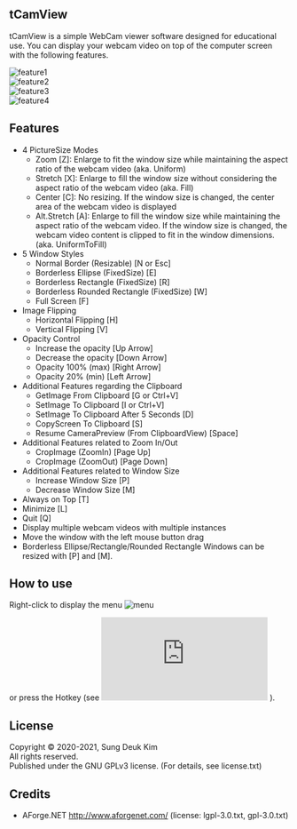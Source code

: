 ## tCamView

tCamView is a simple WebCam viewer software designed for educational use.
You can display your webcam video on top of the computer screen with the following features.

![feature1](https://github.com/augamvio/tCamView/raw/main/image1.jpg)  
![feature2](https://github.com/augamvio/tCamView/raw/main/image2.jpg)  
![feature3](https://github.com/augamvio/tCamView/raw/main/image3.jpg)  
![feature4](https://github.com/augamvio/tCamView/raw/main/image4.jpg)  

## Features

- 4 PictureSize Modes
  * Zoom [Z]: Enlarge to fit the window size while maintaining the aspect ratio of the webcam video (aka. Uniform)
  * Stretch [X]: Enlarge to fill the window size without considering the aspect ratio of the webcam video (aka. Fill)
  * Center [C]: No resizing. If the window size is changed, the center area of ​​the webcam video is displayed
  * Alt.Stretch [A]: Enlarge to fill the window size while maintaining the aspect ratio of the webcam video. If the window size is changed, the webcam video content is clipped to fit in the window dimensions. (aka. UniformToFill)
- 5 Window Styles
  * Normal Border (Resizable) [N or Esc]
  * Borderless Ellipse (FixedSize) [E]
  * Borderless Rectangle (FixedSize) [R]
  * Borderless Rounded Rectangle (FixedSize) [W]
  * Full Screen [F]
- Image Flipping
  * Horizontal Flipping [H]
  * Vertical Flipping [V]
- Opacity Control
  * Increase the opacity [Up Arrow]
  * Decrease the opacity [Down Arrow]
  * Opacity 100% (max) [Right Arrow]
  * Opacity 20% (min) [Left Arrow]
- Additional Features regarding the Clipboard
  * GetImage From Clipboard [G or Ctrl+V]
  * SetImage To Clipboard [I or Ctrl+V]
  * SetImage To Clipboard After 5 Seconds [D]
  * CopyScreen To Clipboard [S]
  * Resume CameraPreview (From ClipboardView) [Space]
- Additional Features related to Zoom In/Out
  * CropImage (ZoomIn) [Page Up]
  * CropImage (ZoomOut) [Page Down]
- Additional Features related to Window Size
  * Increase Window Size [P]
  * Decrease Window Size [M]
- Always on Top [T]
- Minimize [L]
- Quit [Q]
- Display multiple webcam videos with multiple instances
- Move the window with the left mouse button drag
- Borderless Ellipse/Rectangle/Rounded Rectangle Windows can be resized with [P] and [M].

## How to use
Right-click to display the menu 
![menu](https://github.com/augamvio/tCamView/raw/main/image5.jpg)  

or press the Hotkey (see ![ShortCut.txt](https://github.com/augamvio/tCamView/raw/main/ShortCut.txt) ).

## License

Copyright © 2020-2021, Sung Deuk Kim  
All rights reserved.  
Published under the GNU GPLv3 license. (For details, see license.txt)

## Credits

- AForge.NET  http://www.aforgenet.com/  (license: lgpl-3.0.txt, gpl-3.0.txt)
